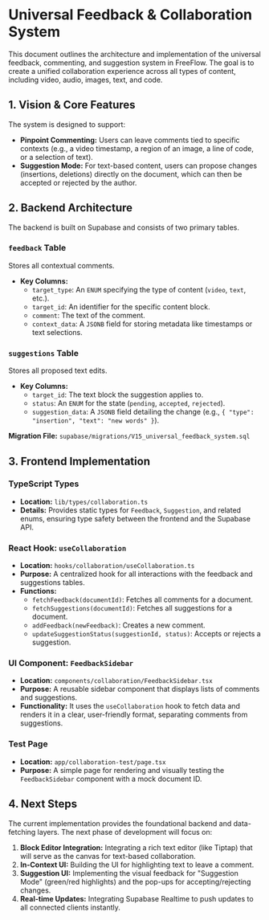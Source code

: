 # Universal Feedback & Collaboration System

This document outlines the architecture and implementation of the universal feedback, commenting, and suggestion system in FreeFlow. The goal is to create a unified collaboration experience across all types of content, including video, audio, images, text, and code.

## 1. Vision & Core Features

The system is designed to support:
- **Pinpoint Commenting:** Users can leave comments tied to specific contexts (e.g., a video timestamp, a region of an image, a line of code, or a selection of text).
- **Suggestion Mode:** For text-based content, users can propose changes (insertions, deletions) directly on the document, which can then be accepted or rejected by the author.

## 2. Backend Architecture

The backend is built on Supabase and consists of two primary tables.

### `feedback` Table
Stores all contextual comments.
- **Key Columns:**
  - `target_type`: An `ENUM` specifying the type of content (`video`, `text`, etc.).
  - `target_id`: An identifier for the specific content block.
  - `comment`: The text of the comment.
  - `context_data`: A `JSONB` field for storing metadata like timestamps or text selections.

### `suggestions` Table
Stores all proposed text edits.
- **Key Columns:**
  - `target_id`: The text block the suggestion applies to.
  - `status`: An `ENUM` for the state (`pending`, `accepted`, `rejected`).
  - `suggestion_data`: A `JSONB` field detailing the change (e.g., `{ "type": "insertion", "text": "new words" }`).

**Migration File:** `supabase/migrations/V15_universal_feedback_system.sql`

## 3. Frontend Implementation

### TypeScript Types
- **Location:** `lib/types/collaboration.ts`
- **Details:** Provides static types for `Feedback`, `Suggestion`, and related enums, ensuring type safety between the frontend and the Supabase API.

### React Hook: `useCollaboration`
- **Location:** `hooks/collaboration/useCollaboration.ts`
- **Purpose:** A centralized hook for all interactions with the feedback and suggestions tables.
- **Functions:**
  - `fetchFeedback(documentId)`: Fetches all comments for a document.
  - `fetchSuggestions(documentId)`: Fetches all suggestions for a document.
  - `addFeedback(newFeedback)`: Creates a new comment.
  - `updateSuggestionStatus(suggestionId, status)`: Accepts or rejects a suggestion.

### UI Component: `FeedbackSidebar`
- **Location:** `components/collaboration/FeedbackSidebar.tsx`
- **Purpose:** A reusable sidebar component that displays lists of comments and suggestions.
- **Functionality:** It uses the `useCollaboration` hook to fetch data and renders it in a clear, user-friendly format, separating comments from suggestions.

### Test Page
- **Location:** `app/collaboration-test/page.tsx`
- **Purpose:** A simple page for rendering and visually testing the `FeedbackSidebar` component with a mock document ID.

## 4. Next Steps

The current implementation provides the foundational backend and data-fetching layers. The next phase of development will focus on:
1.  **Block Editor Integration:** Integrating a rich text editor (like Tiptap) that will serve as the canvas for text-based collaboration.
2.  **In-Context UI:** Building the UI for highlighting text to leave a comment.
3.  **Suggestion UI:** Implementing the visual feedback for "Suggestion Mode" (green/red highlights) and the pop-ups for accepting/rejecting changes.
4.  **Real-time Updates:** Integrating Supabase Realtime to push updates to all connected clients instantly. 